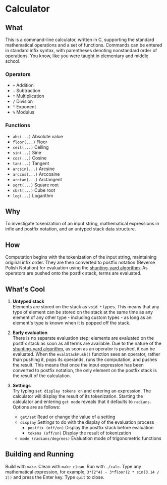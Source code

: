 # Calculator

## What

This is a command-line calculator, written in C, supporting the standard mathematical operations and a set of functions. Commands can be entered in standard infix syntax, with parentheses denoting nonstandard order of operations. You know, like you were taught in elementary and middle school.

### Operators
*	`+` Addition
*	`-` Subtraction
*	`*` Multiplication
*	`/` Division
*	`^` Exponent
*	`%` Modulus

### Functions
*	`abs(...)` Absolute value
*	`floor(...)` Floor
*	`ceil(...)` Ceiling
*	`sin(...)` Sine
*	`cos(...)` Cosine
*	`tan(...)` Tangent
*	`arcsin(...)` Arcsine
*	`arccos(...)` Arccosine
*	`arctan(...)` Arctangent
*	`sqrt(...)` Square root
*	`cbrt(...)` Cube root
*	`log(...)` Logarithm

## Why

To investigate tokenization of an input string, mathematical expressions in infix and postfix notation, and an untyped stack data structure.

## How

Computation begins with the tokenization of the input string, maintaining original infix order. They are then converted to postfix notation (Reverse Polish Notation) for evaluation using the [shunting-yard algorithm][sy]. As operators are pushed onto the postfix stack, terms are evaluated.

[sy]: http://en.wikipedia.org/wiki/Shunting_yard_algorithm "Wikipedia article on the shunting-yard algorithm"

## What's Cool

1. **Untyped stack**  
Elements are stored on the stack as `void *` types. This means that any type of element can be stored on the stack at the same time as any element of any other type - including custom types - as long as an element's type is known when it is popped off the stack.

1. **Early evaluation**  
There is no separate evaluation step; elements are evaluated on the postfix stack as soon as all terms are available. Due to the nature of the [shunting-yard algorithm][sy], as soon as an operator is pushed, it can be evaluated. When the `evalStackPush()` function sees an operator, rather than pushing it, pops its operands, runs the computation, and pushes the result. This means that once the input expression has been converted to postfix notation, the only element on the postfix stack is the result of the calculation.

1. **Settings**  
Try typing `set display tokens on` and entering an expression. The calculator will display the result of its tokenization. Starting the calculator and entering `get mode` reveals that it defaults to `radians`. Options are as follows:
	* `get/set` Read or change the value of a setting
	* `display` Settings to do with the display of the evaluation process
		* `postfix (off/on)` Display the postfix stack before evaluation
		* `tokens (off/on)` Display the result of tokenization
	* `mode (radians/degrees)` Evaluation mode of trigonometric functions 

## Building and Running

Build with `make`. Clean with `make clean`. Run with `./calc`. Type any mathematical expression, for example, `3*(2^4) - 3*floor(2 * sin(3.14 / 2))` and press the Enter key. Type `quit` to close.
